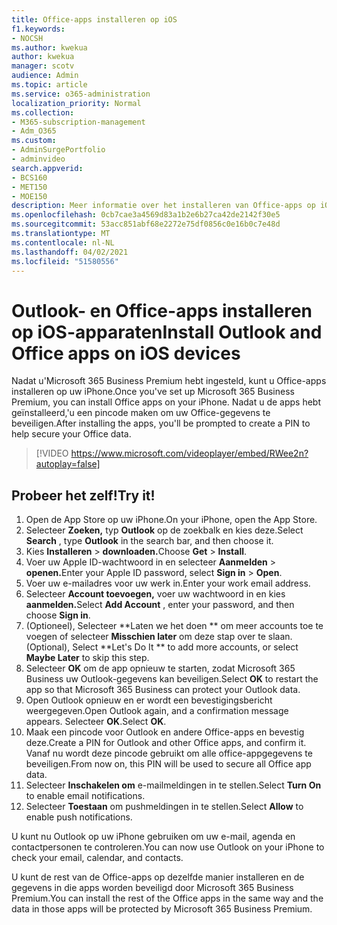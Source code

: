```yaml
---
title: Office-apps installeren op iOS
f1.keywords:
- NOCSH
ms.author: kwekua
author: kwekua
manager: scotv
audience: Admin
ms.topic: article
ms.service: o365-administration
localization_priority: Normal
ms.collection:
- M365-subscription-management
- Adm_O365
ms.custom:
- AdminSurgePortfolio
- adminvideo
search.appverid:
- BCS160
- MET150
- MOE150
description: Meer informatie over het installeren van Office-apps op iOS-apparaten.
ms.openlocfilehash: 0cb7cae3a4569d83a1b2e6b27ca42de2142f30e5
ms.sourcegitcommit: 53acc851abf68e2272e75df0856c0e16b0c7e48d
ms.translationtype: MT
ms.contentlocale: nl-NL
ms.lasthandoff: 04/02/2021
ms.locfileid: "51580556"
---
```

# <a name="install-outlook-and-office-apps-on-ios-devices"></a><span data-ttu-id="baa43-103">Outlook- en Office-apps installeren op iOS-apparaten</span><span class="sxs-lookup"><span data-stu-id="baa43-103">Install Outlook and Office apps on iOS devices</span></span>

<span data-ttu-id="baa43-104">Nadat u&#39;Microsoft 365 Business Premium hebt ingesteld, kunt u Office-apps installeren op uw iPhone.</span><span class="sxs-lookup"><span data-stu-id="baa43-104">Once you&#39;ve set up Microsoft 365 Business Premium, you can install Office apps on your iPhone.</span></span> <span data-ttu-id="baa43-105">Nadat u de apps hebt geïnstalleerd,&#39;u een pincode maken om uw Office-gegevens te beveiligen.</span><span class="sxs-lookup"><span data-stu-id="baa43-105">After installing the apps, you&#39;ll be prompted to create a PIN to help secure your Office data.</span></span>

> [!VIDEO https://www.microsoft.com/videoplayer/embed/RWee2n?autoplay=false]

## <a name="try-it"></a><span data-ttu-id="baa43-106">Probeer het zelf!</span><span class="sxs-lookup"><span data-stu-id="baa43-106">Try it!</span></span>

1. <span data-ttu-id="baa43-107">Open de App Store op uw iPhone.</span><span class="sxs-lookup"><span data-stu-id="baa43-107">On your iPhone, open the App Store.</span></span>
2. <span data-ttu-id="baa43-108">Selecteer  **Zoeken,** typ  **Outlook** op de zoekbalk en kies deze.</span><span class="sxs-lookup"><span data-stu-id="baa43-108">Select  **Search** , type  **Outlook** in the search bar, and then choose it.</span></span>
3. <span data-ttu-id="baa43-109">Kies **Installeren**   >   **downloaden.**</span><span class="sxs-lookup"><span data-stu-id="baa43-109">Choose  **Get**  >  **Install**.</span></span>
4. <span data-ttu-id="baa43-110">Voer uw Apple ID-wachtwoord in en selecteer **Aanmelden**  >   **openen.**</span><span class="sxs-lookup"><span data-stu-id="baa43-110">Enter your Apple ID password, select **Sign in** >  **Open**.</span></span>
5. <span data-ttu-id="baa43-111">Voer uw e-mailadres voor uw werk in.</span><span class="sxs-lookup"><span data-stu-id="baa43-111">Enter your work email address.</span></span>
6. <span data-ttu-id="baa43-112">Selecteer **Account toevoegen,** voer uw wachtwoord in en kies **aanmelden.**</span><span class="sxs-lookup"><span data-stu-id="baa43-112">Select  **Add Account** , enter your password, and then choose  **Sign in**.</span></span>
7. <span data-ttu-id="baa43-113">(Optioneel), Selecteer \*\*Laten we het doen \*\* om meer accounts toe te voegen of selecteer  **Misschien later**  om deze stap over te slaan.</span><span class="sxs-lookup"><span data-stu-id="baa43-113">(Optional), Select  \*\*Let's Do It \*\* to add more accounts, or select  **Maybe Later**  to skip this step.</span></span>
8. <span data-ttu-id="baa43-114">Selecteer  **OK** om de app opnieuw te starten, zodat Microsoft 365 Business uw Outlook-gegevens kan beveiligen.</span><span class="sxs-lookup"><span data-stu-id="baa43-114">Select  **OK** to restart the app so that Microsoft 365 Business  can protect your Outlook data.</span></span>
9. <span data-ttu-id="baa43-115">Open Outlook opnieuw en er wordt een bevestigingsbericht weergegeven.</span><span class="sxs-lookup"><span data-stu-id="baa43-115">Open Outlook again, and a confirmation message appears.</span></span> <span data-ttu-id="baa43-116">Selecteer  **OK**.</span><span class="sxs-lookup"><span data-stu-id="baa43-116">Select  **OK**.</span></span>
10. <span data-ttu-id="baa43-117">Maak een pincode voor Outlook en andere Office-apps en bevestig deze.</span><span class="sxs-lookup"><span data-stu-id="baa43-117">Create a PIN for Outlook and other Office apps, and confirm it.</span></span> <span data-ttu-id="baa43-118">Vanaf nu wordt deze pincode gebruikt om alle office-appgegevens te beveiligen.</span><span class="sxs-lookup"><span data-stu-id="baa43-118">From now on, this PIN will be used to secure all Office app data.</span></span>
11. <span data-ttu-id="baa43-119">Selecteer  **Inschakelen om**  e-mailmeldingen in te stellen.</span><span class="sxs-lookup"><span data-stu-id="baa43-119">Select  **Turn On**  to enable email notifications.</span></span>
12. <span data-ttu-id="baa43-120">Selecteer  **Toestaan** om pushmeldingen in te stellen.</span><span class="sxs-lookup"><span data-stu-id="baa43-120">Select  **Allow** to enable push notifications.</span></span>

<span data-ttu-id="baa43-121">U kunt nu Outlook op uw iPhone gebruiken om uw e-mail, agenda en contactpersonen te controleren.</span><span class="sxs-lookup"><span data-stu-id="baa43-121">You can now use Outlook on your iPhone to check your email, calendar, and contacts.</span></span>

<span data-ttu-id="baa43-122">U kunt de rest van de Office-apps op dezelfde manier installeren en de gegevens in die apps worden beveiligd door Microsoft 365 Business Premium.</span><span class="sxs-lookup"><span data-stu-id="baa43-122">You can install the rest of the Office apps in the same way and the data in those apps will be protected by Microsoft 365 Business Premium.</span></span>